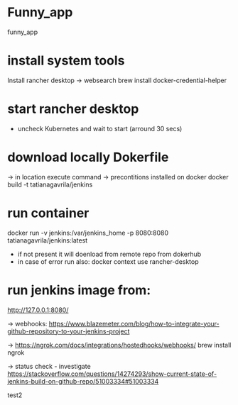 # Funny_app
funny_app

# install system tools
Install rancher desktop -> websearch
brew install docker-credential-helper 

# start rancher desktop 
- uncheck Kubernetes  and wait to start (arround 30 secs)

# download locally Dokerfile 
-> in location execute command -> precontitions installed on docker 
docker build -t tatianagavrila/jenkins

# run container
docker run -v jenkins:/var/jenkins_home -p 8080:8080  tatianagavrila/jenkins:latest
- if not present it will doenload from remote repo from dokerhub
- in case of error run also:       docker context use rancher-desktop

# run jenkins image from:
http://127.0.0.1:8080/



-> webhooks:
https://www.blazemeter.com/blog/how-to-integrate-your-github-repository-to-your-jenkins-project


-> https://ngrok.com/docs/integrations/hostedhooks/webhooks/ 
brew install ngrok

-> status check - investigate
https://stackoverflow.com/questions/14274293/show-current-state-of-jenkins-build-on-github-repo/51003334#51003334

test2
